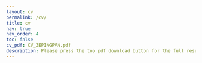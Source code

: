 ```yaml
---
layout: cv
permalink: /cv/
title: cv
nav: true
nav_order: 4
toc: false 
cv_pdf: CV_ZEPINGPAN.pdf
description: Please press the top pdf download button for the full resume.
---
```

